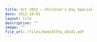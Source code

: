 ```yaml
---
title: Oct 2012 – Children’s Day Special
date: 2012-10-01
layout: file
description: ""
image: ""
file_url: /files/8e4e3575a_u8141.pdf
---
```

